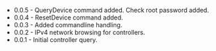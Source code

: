 
* 0.0.5 - QueryDevice command added. Check root password added.
* 0.0.4 - ResetDevice command added.
* 0.0.3 - Added commandline handling.
* 0.0.2 - IPv4 network browsing for controllers.
* 0.0.1 - Initial controller query.
